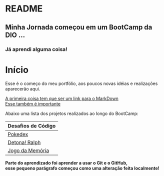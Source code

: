 # README
## Minha Jornada começou em um BootCamp da DIO ...
### Já aprendi alguma coisa!

# Início
Esse é o começo do meu portfólio, aos poucos novas idéias e realizações aparecerão aqui.

[A primeira coisa tem que ser um link para o MarkDown](https://www.markdownguide.org/basic-syntax/)  
[Esse também é importante](https://www.markdownguide.org/extended-syntax/#overview)  

Abaixo uma lista dos projetos realizados ao longo do BootCamp:  

| Desafios de Código |
|---------------|
| [Pokedex](https://oivatotavio.github.io/primeiro/primeirosPassosComJavaScript/Pokedex)|
| [Detona! Ralph](https://oivatotavio.github.io/primeiro/primeirosPassosComJavaScript/detonaRalph)|
| [Jogo da Memória](https://oivatotavio.github.io/primeiro/primeirosPassosComJavaScript/jogoDaMemoria)|

**Parte do aprendizado foi aprender a usar o Git e o GitHub,  
esse pequeno parágrafo começou como uma alteração feita localmente!**
